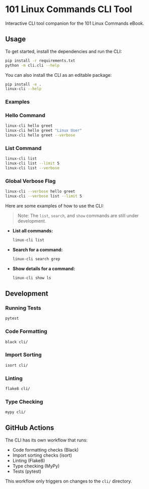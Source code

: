 # 101 Linux Commands CLI Tool

Interactive CLI tool companion for the 101 Linux Commands eBook.

## Usage

To get started, install the dependencies and run the CLI:

```bash
pip install -r requirements.txt
python -m cli.cli --help
```

You can also install the CLI as an editable package:

```bash
pip install -e .
linux-cli --help
```

### Examples

### Hello Command

```bash
linux-cli hello greet
linux-cli hello greet "Linux User"
linux-cli hello greet --verbose
```

### List Command

```bash
linux-cli list
linux-cli list --limit 5
linux-cli list --verbose
```

### Global Verbose Flag

```bash
linux-cli --verbose hello greet
linux-cli --verbose list --limit 5
```
Here are some examples of how to use the CLI:

> Note: The `list`, `search`, and `show` commands are still under development.

*   **List all commands:**

    ```bash
    linux-cli list
    ```

*   **Search for a command:**

    ```bash
    linux-cli search grep
    ```

*   **Show details for a command:**

    ```bash
    linux-cli show ls
    ```

## Development

### Running Tests

```bash
pytest
```

### Code Formatting

```bash
black cli/
```

### Import Sorting

```bash
isort cli/
```

### Linting

```bash
flake8 cli/
```

### Type Checking

```bash
mypy cli/
```

## GitHub Actions

The CLI has its own workflow that runs:

- Code formatting checks (Black)
- Import sorting checks (isort)
- Linting (Flake8)
- Type checking (MyPy)
- Tests (pytest)

This workflow only triggers on changes to the `cli/` directory.